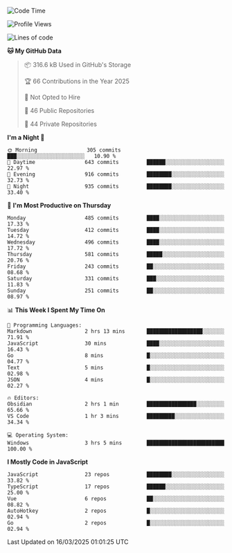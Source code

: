 <!--START_SECTION:waka-->
![Code Time](http://img.shields.io/badge/Code%20Time-930%20hrs%2019%20mins-blue)

![Profile Views](http://img.shields.io/badge/Profile%20Views-13-blue)

![Lines of code](https://img.shields.io/badge/From%20Hello%20World%20I%27ve%20Written-1.1%20million%20lines%20of%20code-blue)

**🐱 My GitHub Data** 

> 📦 316.6 kB Used in GitHub's Storage 
 > 
> 🏆 66 Contributions in the Year 2025
 > 
> 🚫 Not Opted to Hire
 > 
> 📜 46 Public Repositories 
 > 
> 🔑 44 Private Repositories 
 > 
**I'm a Night 🦉** 

```text
🌞 Morning                305 commits         ███░░░░░░░░░░░░░░░░░░░░░░   10.90 % 
🌆 Daytime                643 commits         ██████░░░░░░░░░░░░░░░░░░░   22.97 % 
🌃 Evening                916 commits         ████████░░░░░░░░░░░░░░░░░   32.73 % 
🌙 Night                  935 commits         ████████░░░░░░░░░░░░░░░░░   33.40 % 
```
📅 **I'm Most Productive on Thursday** 

```text
Monday                   485 commits         ████░░░░░░░░░░░░░░░░░░░░░   17.33 % 
Tuesday                  412 commits         ████░░░░░░░░░░░░░░░░░░░░░   14.72 % 
Wednesday                496 commits         ████░░░░░░░░░░░░░░░░░░░░░   17.72 % 
Thursday                 581 commits         █████░░░░░░░░░░░░░░░░░░░░   20.76 % 
Friday                   243 commits         ██░░░░░░░░░░░░░░░░░░░░░░░   08.68 % 
Saturday                 331 commits         ███░░░░░░░░░░░░░░░░░░░░░░   11.83 % 
Sunday                   251 commits         ██░░░░░░░░░░░░░░░░░░░░░░░   08.97 % 
```


📊 **This Week I Spent My Time On** 

```text
💬 Programming Languages: 
Markdown                 2 hrs 13 mins       ██████████████████░░░░░░░   71.91 % 
JavaScript               30 mins             ████░░░░░░░░░░░░░░░░░░░░░   16.43 % 
Go                       8 mins              █░░░░░░░░░░░░░░░░░░░░░░░░   04.77 % 
Text                     5 mins              █░░░░░░░░░░░░░░░░░░░░░░░░   02.98 % 
JSON                     4 mins              █░░░░░░░░░░░░░░░░░░░░░░░░   02.27 % 

🔥 Editors: 
Obsidian                 2 hrs 1 min         ████████████████░░░░░░░░░   65.66 % 
VS Code                  1 hr 3 mins         █████████░░░░░░░░░░░░░░░░   34.34 % 

💻 Operating System: 
Windows                  3 hrs 5 mins        █████████████████████████   100.00 % 
```

**I Mostly Code in JavaScript** 

```text
JavaScript               23 repos            ████████░░░░░░░░░░░░░░░░░   33.82 % 
TypeScript               17 repos            ██████░░░░░░░░░░░░░░░░░░░   25.00 % 
Vue                      6 repos             ██░░░░░░░░░░░░░░░░░░░░░░░   08.82 % 
AutoHotkey               2 repos             █░░░░░░░░░░░░░░░░░░░░░░░░   02.94 % 
Go                       2 repos             █░░░░░░░░░░░░░░░░░░░░░░░░   02.94 % 
```




 Last Updated on 16/03/2025 01:01:25 UTC
<!--END_SECTION:waka-->
